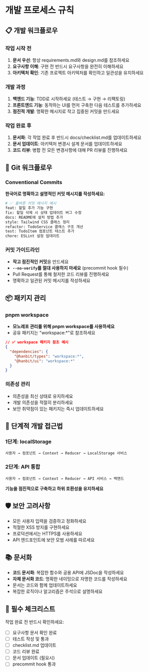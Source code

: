 # 개발 프로세스 규칙

## 📋 개발 워크플로우

### 작업 시작 전
1. **문서 우선**: 항상 requirements.md와 design.md를 참조하세요
2. **요구사항 이해**: 구현 전 반드시 요구사항을 완전히 이해하세요
3. **아키텍처 확인**: 기존 프로젝트 아키텍처를 확인하고 일관성을 유지하세요

### 개발 과정
1. **백엔드 기능**: TDD로 시작하세요 (테스트 → 구현 → 리팩토링)
2. **프론트엔드 기능**: 동작하는 UI를 먼저 구축한 다음 테스트를 추가하세요
3. **점진적 개발**: 명확한 메시지로 작고 집중된 커밋을 만드세요

### 작업 완료 후
1. **문서화**: 각 작업 완료 후 반드시 docs/checklist.md를 업데이트하세요
2. **문서 업데이트**: 아키텍처 변경시 설계 문서를 업데이트하세요
3. **코드 리뷰**: 병합 전 모든 변경사항에 대해 PR 리뷰를 진행하세요

## 🔄 Git 워크플로우

### Conventional Commits
**한국어로 명확하고 설명적인 커밋 메시지를 작성하세요:**

```bash
# ✅ 올바른 커밋 메시지 예시
feat: 할일 추가 기능 구현
fix: 할일 삭제 시 상태 업데이트 버그 수정
docs: README에 설치 방법 추가
style: Tailwind CSS 클래스 정리
refactor: TodoService 클래스 구조 개선
test: TodoItem 컴포넌트 테스트 추가
chore: ESLint 설정 업데이트
```

### 커밋 가이드라인
- **작고 점진적인 커밋**을 만드세요
- **`--no-verify`를 절대 사용하지 마세요** (precommit hook 필수)
- Pull Request를 통해 철저한 코드 리뷰를 진행하세요
- 명확하고 일관된 커밋 메시지를 작성하세요

## 📦 패키지 관리

### pnpm workspace
- **모노레포 관리를 위해 pnpm workspace를 사용하세요**
- 공유 패키지는 "workspace:*"로 참조하세요

```json
// ✅ workspace 패키지 참조 예시
{
  "dependencies": {
    "@hanbit/types": "workspace:*",
    "@hanbit/ui": "workspace:*"
  }
}
```

### 의존성 관리
- 의존성을 최신 상태로 유지하세요
- 개발 의존성을 적절히 분리하세요
- 보안 취약점이 있는 패키지는 즉시 업데이트하세요

## 🎯 단계적 개발 접근법

### 1단계: localStorage
```
사용자 → 컴포넌트 → Context → Reducer → LocalStorage 서비스
```

### 2단계: API 통합
```
사용자 → 컴포넌트 → Context → Reducer → API 서비스 → 백엔드
```

**기능을 점진적으로 구축하고 하위 호환성을 유지하세요**

## 🛡️ 보안 고려사항
- 모든 사용자 입력을 검증하고 정화하세요
- 적절한 XSS 방지를 구현하세요
- 프로덕션에서는 HTTPS를 사용하세요
- API 엔드포인트에 보안 모범 사례를 따르세요

## 📚 문서화
- **코드 문서화**: 복잡한 함수와 공용 API에 JSDoc을 작성하세요
- **자체 문서화 코드**: 명확한 네이밍으로 자명한 코드를 작성하세요
- 문서는 코드와 함께 업데이트하세요
- 복잡한 로직이나 알고리즘은 주석으로 설명하세요

## 🚨 필수 체크리스트
작업 완료 전 반드시 확인하세요:

- [ ] 요구사항 문서 확인 완료
- [ ] 테스트 작성 및 통과
- [ ] checklist.md 업데이트
- [ ] 코드 리뷰 완료
- [ ] 문서 업데이트 (필요시)
- [ ] precommit hook 통과